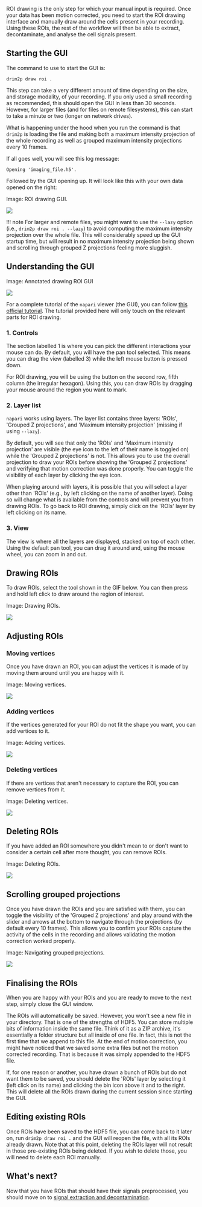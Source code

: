 ROI drawing is the only step for which your manual input is required. Once your data has been motion corrected, you need to start the ROI drawing interface and manually draw around the cells present in your recording. Using these ROIs, the rest of the workflow will then be able to extract, decontaminate, and analyse the cell signals present.

## Starting the GUI

The command to use to start the GUI is:

```shell
drim2p draw roi .
```

This step can take a very different amount of time depending on the size, and storage modality, of your recording. If you only used a small recording as recommended, this should open the GUI in less than 30 seconds. However, for larger files (and for files on remote filesystems), this can start to take a minute or two (longer on network drives).

What is happening under the hood when you run the command is that `drim2p` is loading the file and making both a maximum intensity projection of the whole recording as well as grouped maximum intensity projections every 10 frames.

If all goes well, you will see this log message:

```text
Opening 'imaging_file.h5'.
```

Followed by the GUI opening up. It will look like this with your own data opened on the right:

Image: ROI drawing GUI.

![](../resources/screenshots/draw-roi-gui.png)

!!! note
    For larger and remote files, you might want to use the `--lazy` option (i.e., `drim2p draw roi . --lazy`) to avoid computing the maximum intensity projection over the whole file. This will considerably speed up the GUI startup time, but will result in no maximum intensity projection being shown and scrolling through grouped Z projections feeling more sluggish.

## Understanding the GUI

Image: Annotated drawing ROI GUI

![](../resources/screenshots/draw-roi-gui-annotated.png)

For a complete tutorial of the `napari` viewer (the GUI), you can follow [this official tutorial](https://napari.org/stable/tutorials/fundamentals/viewer.html). The tutorial provided here will only touch on the relevant parts for ROI drawing.

### 1. Controls

The section labelled 1 is where you can pick the different interactions your mouse can do. By default, you will have the pan tool selected. This means you can drag the view (labelled 3) while the left mouse button is pressed down.

For ROI drawing, you will be using the button on the second row, fifth column (the irregular hexagon). Using this, you can draw ROIs by dragging your mouse around the region you want to mark.

### 2. Layer list

`napari` works using layers. The layer list contains three layers: 'ROIs', 'Grouped Z projections', and 'Maximum intensity projection' (missing if using `--lazy`).

By default, you will see that only the 'ROIs' and 'Maximum intensity projection' are visible (the eye icon to the left of their name is toggled on) while the 'Grouped Z projections' is not. This allows you to use the overall projection to draw your ROIs before showing the 'Grouped Z projections' and verifying that motion correction was done properly. You can toggle the visibility of each layer by clicking the eye icon.

When playing around with layers, it is possible that you will select a layer other than 'ROIs' (e.g., by left clicking on the name of another layer). Doing so will change what is available from the controls and will prevent you from drawing ROIs. To go back to ROI drawing, simply click on the 'ROIs' layer by left clicking on its name.

### 3. View

The view is where all the layers are displayed, stacked on top of each other. Using the default pan tool, you can drag it around and, using the mouse wheel, you can zoom in and out.

## Drawing ROIs

To draw ROIs, select the tool shown in the GIF below. You can then press and hold left click to draw around the region of interest.

Image: Drawing ROIs.

![](../resources/gifs/drawing-roi.gif)

## Adjusting ROIs

### Moving vertices

Once you have drawn an ROI, you can adjust the vertices it is made of by moving them around until you are happy with it.

Image: Moving vertices.

![](../resources/gifs/moving-vertices.gif)

### Adding vertices

If the vertices generated for your ROI do not fit the shape you want, you can add vertices to it.

Image: Adding vertices.

![](../resources/gifs/adding-vertices.gif)

### Deleting vertices

If there are vertices that aren't necessary to capture the ROI, you can remove vertices from it.

Image: Deleting vertices.

![](../resources/gifs/deleting-vertices.gif)

## Deleting ROIs

If you have added an ROI somewhere you didn't mean to or don't want to consider a certain cell after more thought, you can remove ROIs.

Image: Deleting ROIs.

![](../resources/gifs/deleting-roi.gif)

## Scrolling grouped projections

Once you have drawn the ROIs and you are satisfied with them, you can toggle the visibility of the 'Grouped Z projections' and play around with the slider and arrows at the bottom to navigate through the projections (by default every 10 frames). This allows you to confirm your ROIs capture the activity of the cells in the recording and allows validating the motion correction worked properly.

Image: Navigating grouped projections.

![](../resources/gifs/navigating-grouped-projections.gif)

## Finalising the ROIs

When you are happy with your ROIs and you are ready to move to the next step, simply close the GUI window.

The ROIs will automatically be saved. However, you won't see a new file in your directory. That is one of the strengths of HDF5. You can store multiple bits of information inside the same file. Think of it as a ZIP archive, it's essentially a folder structure but all inside of one file. In fact, this is not the first time that we append to this file. At the end of motion correction, you might have noticed that we saved some extra files but not the motion corrected recording. That is because it was simply appended to the HDF5 file.

If, for one reason or another, you have drawn a bunch of ROIs but do not want them to be saved, you should delete the 'ROIs' layer by selecting it (left click on its name) and clicking the bin icon above it and to the right. This will delete all the ROIs drawn during the current session since starting the GUI.

## Editing existing ROIs

Once ROIs have been saved to the HDF5 file, you can come back to it later on, run `drim2p draw roi .` and the GUI will reopen the file, with all its ROIs already drawn. Note that at this point, deleting the ROIs layer will not result in those pre-existing ROIs being deleted. If you wish to delete those, you will need to delete each ROI manually.

## What's next?

Now that you have ROIs that should have their signals preprocessed, you should move on to [signal extraction and decontamination](signal-extraction-and-decontamination.md).
